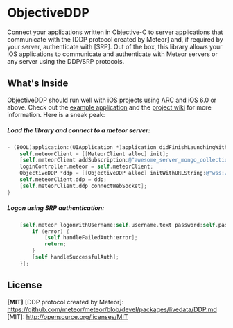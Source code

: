 ObjectiveDDP
============
Connect your applications written in Objective-C to server applications that communicate with the [DDP protocol created by Meteor] and, if required by your server, authenticate with [SRP]. Out of the box, this library allows your iOS applications to communicate and authenticate with Meteor servers or any server using the DDP/SRP protocols.

What's Inside
-------------

ObjectiveDDP should run well with iOS projects using ARC and iOS 6.0 or above. Check out the [example application](https://github.com/boundsj/ObjectiveDDP/wiki/Example-Application) and the [project wiki](https://github.com/boundsj/ObjectiveDDP/wiki) for more information. Here is a sneak peak:

##### Load the library and connect to a meteor server:

```objective-c
- (BOOL)application:(UIApplication *)application didFinishLaunchingWithOptions:(NSDictionary *)launchOptions {
    self.meteorClient = [[MeteorClient alloc] init];
    [self.meteorClient addSubscription:@"awesome_server_mongo_collection"];
    loginController.meteor = self.meteorClient;
    ObjectiveDDP *ddp = [[ObjectiveDDP alloc] initWithURLString:@"wss://awesomeapp.meteor.com/websocket" delegate:self.meteorClient];
    self.meteorClient.ddp = ddp;
    [self.meteorClient.ddp connectWebSocket];
}
```

##### Logon using SRP authentication:

```objective-c
    [self.meteor logonWithUsername:self.username.text password:self.password.text responseCallback:^(NSDictionary *response, NSError *error) {
        if (error) {
            [self handleFailedAuth:error];
            return;
        }
        [self handleSuccessfulAuth];
    }];
```

License
--------------
**[MIT]**
[DDP protocol created by Meteor]: https://github.com/meteor/meteor/blob/devel/packages/livedata/DDP.md
[MIT]: http://opensource.org/licenses/MIT


